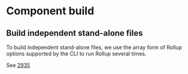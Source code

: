 # Component build


## Build independent stand-alone files

To build independent stand-alone files,
we use the array form of Rollup options supported by the CLI
to run Rollup several times.

See [2935](https://github.com/rollup/rollup/issues/2935)
